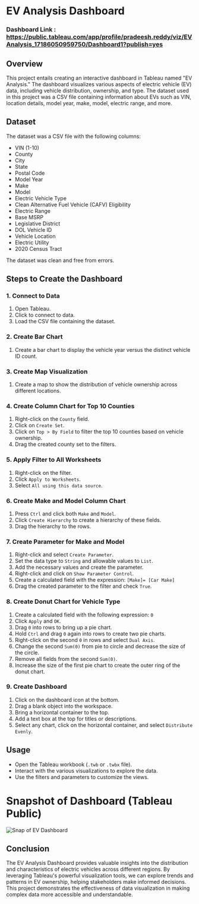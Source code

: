 # EV Analysis Dashboard

### Dashboard Link : https://public.tableau.com/app/profile/pradeesh.reddy/viz/EVAnalysis_17186050959750/Dashboard1?publish=yes

## Overview
This project entails creating an interactive dashboard in Tableau named "EV Analysis." The dashboard visualizes various aspects of electric vehicle (EV) data, including vehicle distribution, ownership, and type. The dataset used in this project was a CSV file containing information about EVs such as VIN, location details, model year, make, model, electric range, and more.

## Dataset
The dataset was a CSV file with the following columns:
- VIN (1-10)
- County
- City
- State
- Postal Code
- Model Year
- Make
- Model
- Electric Vehicle Type
- Clean Alternative Fuel Vehicle (CAFV) Eligibility
- Electric Range
- Base MSRP
- Legislative District
- DOL Vehicle ID
- Vehicle Location
- Electric Utility
- 2020 Census Tract

The dataset was clean and free from errors.

## Steps to Create the Dashboard

### 1. Connect to Data
1. Open Tableau.
2. Click to connect to data.
3. Load the CSV file containing the dataset.

### 2. Create Bar Chart
1. Create a bar chart to display the vehicle year versus the distinct vehicle ID count.

### 3. Create Map Visualization
1. Create a map to show the distribution of vehicle ownership across different locations.

### 4. Create Column Chart for Top 10 Counties
1. Right-click on the `County` field.
2. Click on `Create Set`.
3. Click on `Top > By Field` to filter the top 10 counties based on vehicle ownership.
4. Drag the created county set to the filters.

### 5. Apply Filter to All Worksheets
1. Right-click on the filter.
2. Click `Apply to Worksheets`.
3. Select `All using this data source`.

### 6. Create Make and Model Column Chart
1. Press `Ctrl` and click both `Make` and `Model`.
2. Click `Create Hierarchy` to create a hierarchy of these fields.
3. Drag the hierarchy to the rows.

### 7. Create Parameter for Make and Model
1. Right-click and select `Create Parameter`.
2. Set the data type to `String` and allowable values to `List`.
3. Add the necessary values and create the parameter.
4. Right-click and click on `Show Parameter Control`.
5. Create a calculated field with the expression:
   ```[Make]= [Car Make]```
6. Drag the created parameter to the filter and check `True`.

### 8. Create Donut Chart for Vehicle Type
1. Create a calculated field with the following expression:
   ```0```
2. Click `Apply` and `OK`.
3. Drag `0` into rows to bring up a pie chart.
4. Hold `Ctrl` and drag `0` again into rows to create two pie charts.
5. Right-click on the second `0` in rows and select `Dual Axis`.
6. Change the second `Sum(0)` from pie to circle and decrease the size of the circle.
7. Remove all fields from the second `Sum(0)`.
8. Increase the size of the first pie chart to create the outer ring of the donut chart.

### 9. Create Dashboard
1. Click on the dashboard icon at the bottom.
2. Drag a blank object into the workspace.
3. Bring a horizontal container to the top.
4. Add a text box at the top for titles or descriptions.
5. Select any chart, click on the horizontal container, and select `Distribute Evenly`.

## Usage
- Open the Tableau workbook (`.twb` or `.twbx` file).
- Interact with the various visualizations to explore the data.
- Use the filters and parameters to customize the views.

# Snapshot of Dashboard (Tableau Public)

![Snap of EV Dashboard](https://github.com/pradeeshculer/EV-Analysis/assets/115096109/61f4bb5c-4cf3-475e-a89b-a04930042a7d)

## Conclusion
The EV Analysis Dashboard provides valuable insights into the distribution and characteristics of electric vehicles across different regions. By leveraging Tableau's powerful visualization tools, we can explore trends and patterns in EV ownership, helping stakeholders make informed decisions. This project demonstrates the effectiveness of data visualization in making complex data more accessible and understandable.


